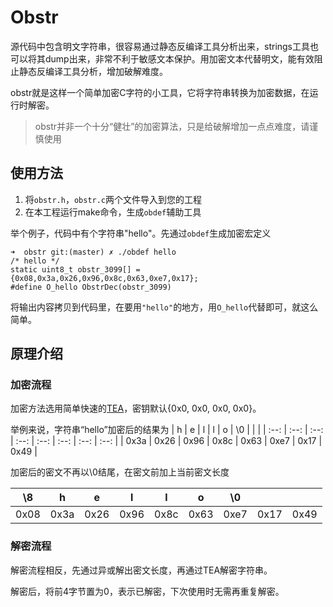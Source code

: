 # Obstr

源代码中包含明文字符串，很容易通过静态反编译工具分析出来，strings工具也可以将其dump出来，非常不利于敏感文本保护。用加密文本代替明文，能有效阻止静态反编译工具分析，增加破解难度。

obstr就是这样一个简单加密C字符的小工具，它将字符串转换为加密数据，在运行时解密。

> obstr并非一个十分“健壮”的加密算法，只是给破解增加一点点难度，请谨慎使用

## 使用方法

1. 将`obstr.h`，`obstr.c`两个文件导入到您的工程
2. 在本工程运行make命令，生成`obdef`辅助工具

举个例子，代码中有个字符串"hello"。先通过`obdef`生成加密宏定义
```
➜  obstr git:(master) ✗ ./obdef hello
/* hello */
static uint8_t obstr_3099[] = {0x08,0x3a,0x26,0x96,0x8c,0x63,0xe7,0x17};
#define O_hello ObstrDec(obstr_3099)
```

将输出内容拷贝到代码里，在要用`"hello"`的地方，用`O_hello`代替即可，就这么简单。

## 原理介绍

### 加密流程

加密方法选用简单快速的[TEA](https://en.wikipedia.org/wiki/XTEA)，密钥默认{0x0, 0x0, 0x0, 0x0}。

举例来说，字符串“hello”加密后的结果为
|  h   |  e   |  l   |  l   |  o   |  \0  |      |      |
| :--: | :--: | :--: | :--: | :--: | :--: | :--: | :--: |
| 0x3a | 0x26 | 0x96 | 0x8c | 0x63 | 0xe7 | 0x17 | 0x49 |

加密后的密文不再以\0结尾，在密文前加上当前密文长度

|  \8  |  h   |  e   |  l   |  l   |  o   |  \0  |      |      |
| :--: | :--: | :--: | :--: | :--: | :--: | :--: | :--: | :--: |
| 0x08 | 0x3a | 0x26 | 0x96 | 0x8c | 0x63 | 0xe7 | 0x17 | 0x49 |



### 解密流程

解密流程相反，先通过异或解出密文长度，再通过TEA解密字符串。

解密后，将前4字节置为0，表示已解密，下次使用时无需再重复解密。

